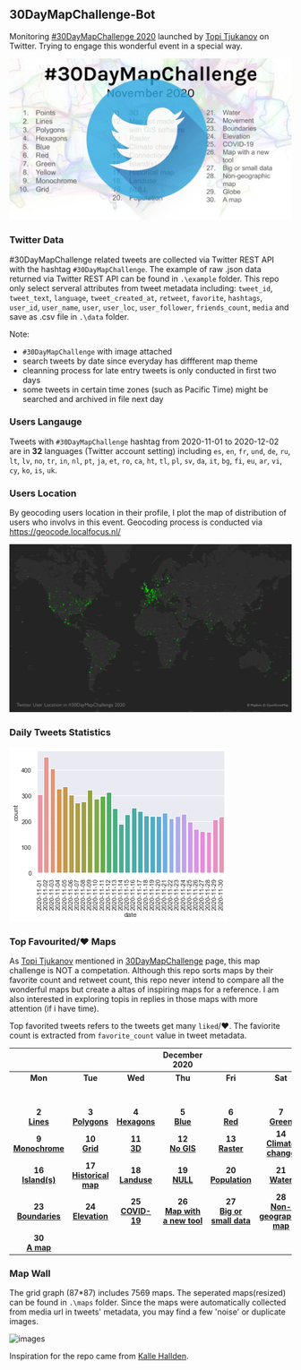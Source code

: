 ## 30DayMapChallenge-Bot
Monitoring [#30DayMapChallenge 2020](https://github.com/tjukanovt/30DayMapChallenge) launched by [Topi Tjukanov](https://twitter.com/tjukanov) on Twitter. Trying to engage this wonderful event in a special way. 

![images](./graphs/map_challenge_2020_bot.jpg)

### Twitter Data
#30DayMapChallenge related tweets are collected via Twitter REST API with the hashtag `#30DayMapChallenge`. The example of raw .json data returned via Twitter REST API can be found in `.\example` folder. This repo only select serveral attributes from tweet metadata including: `tweet_id`, `tweet_text`, `language`, `tweet_created_at`, `retweet`, `favorite`, `hashtags`, `user_id`, `user_name`, `user`, `user_loc`, `user_follower`, `friends_count`, `media` and save as .csv file in `.\data` folder.

Note:
-  `#30DayMapChallenge` with image attached
- search tweets by date since everyday has diffferent map theme
- cleanning process for late entry tweets is only conducted in first two days
- some tweets in certain time zones (such as Pacific Time) might be searched and archived in file next day

### Users Langauge

Tweets with `#30DayMapChallenge` hashtag from 2020-11-01 to 2020-12-02 are in **32** languages (Twitter account setting) including `es`, `en`, `fr`, `und`, `de`, `ru`, `lt`, `lv`, `no`, `tr`, `in`, `nl`, `pt`, `ja`, `et`, `ro`, `ca`, `ht`, `tl`, `pl`, `sv`, `da`, `it`, `bg`, `fi`, `eu`, `ar`, `vi`, `cy`, `ko`, `is`, `uk`.

### Users Location
By geocoding users location in their profile, I plot the map of distribution of users who involvs in this event. Geocoding process is conducted via https://geocode.localfocus.nl/

![images](./user_loc.png)

### Daily Tweets Statistics
![images](./graphs/maps_count.png)


### Top Favourited/:heart: Maps

As [Topi Tjukanov](https://twitter.com/tjukanov) mentioned in [30DayMapChallenge](https://github.com/tjukanovt/30DayMapChallenge) page, this map challenge is NOT a competation. Although this repo sorts maps by their favorite count and retweet count, this repo never intend to compare all the wonderful maps but create a altas of inspiring maps for a reference. I am also interested in exploring topis in replies in those maps with more attention (if i have time).

Top favorited tweets refers to the tweets get many `liked`/:heart:. The faviorite count is extracted from `favorite_count` value in tweet metadata. 

| |||December 2020||| |
|:---:|:---:|:---:|:---:|:---:|:---:|:---:|
| **Mon** | **Tue** | **Wed** | **Thu** | **Fri** | **Sat** | **Sun** |
|     |     |     |     |     |     | **1** <br/>**[Points](day1.md)**|
| **2** <br/>**[Lines](day2.md)**   |**3** <br/>**[Polygons](day3.md)**   |**4** <br/>**[Hexagons](day4.md)**    | **5** <br/>**[Blue](day05_Blue.md)**   | **6** <br/>**[Red](day06_Red.md)**   | **7** <br/>**[Green](day07_Green.md)**  | **8** <br/>**[Yellow](day08_Yellow.md)**  |
| **9** <br/>**[Monochrome](day09_Monochrome.md)** | **10** <br/>**[Grid](day10_Grid.md)**  | **11** <br/>**[3D](day11_3D.md)**  | **12** <br/>**[No GIS](day12_Map%20not%20made%20with%20GIS%20software.md)**  | **13** <br/>**[Raster](day13_Raster.md)**  | **14** <br/>**[Climate change](day14_Climate%20change.md)**  |  **15** <br/>**[Connections](day15_Connections.md)**  |
|  **16** <br/>**[Island(s)](day16_Island(s).md)**  |   **17** <br/>**[Historical map](day17_Historical%20map.md)**   |  **18** <br/>**[Landuse](day18_Landuse.md)**    |   **19** <br/>**[NULL](day19_NULL.md)**   |   **20** <br/> **[Population](day20_Population.md)**  |   **21** <br/> **[Water](day21_Water.md)**  |  **22** <br/>**[Movement](day22_Movement.md)**    |
|   **23** <br/>**[Boundaries](day23_Boundaries.md)**   |   **24** <br/>**[Elevation](day24_Elevation.md)**   |   **25** <br/>**[COVID-19](day25_COVID-19.md)**   |   **26** <br/>**[Map with a new tool](day26_Map%20with%20a%20new%20tool.md)**   |   **27** <br/>**[Big or small data](day27_Big%20or%20small%20data.md)**   |   **28** <br/>**[Non-geographic map](day28_Non-geographic%20map.md)**   |  **29** <br/>**[Globe](day29_Globe.md)**    |
|  **30** <br/> **[A map](day30_A%20map.md)**   |     |     |     |     |     |     |


### Map Wall

The grid graph (87*87) includes 7569 maps. The seperated maps(resized) can be found in `.\maps` folder. Since the maps were automatically collected from media url in tweets' metadata, you may find a few 'noise' or duplicate images.

![images](./mapwall_white_64.jpg)


Inspiration for the repo came from [Kalle Hallden](https://www.youtube.com/channel/UCWr0mx597DnSGLFk1WfvSkQ).